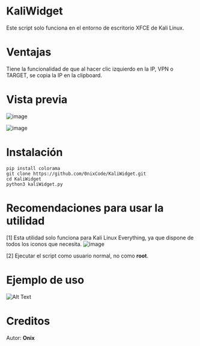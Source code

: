 # KaliWidget

Este script solo funciona en el entorno de escritorio XFCE de Kali Linux.

# Ventajas

Tiene la funcionalidad de que al hacer clic izquierdo en la IP, VPN o TARGET, se copia la IP en la clipboard.

# Vista previa
![image](https://github.com/0nixCode/KaliWidget/assets/31325020/8edd183a-84ae-49ea-9e7b-f45a5342cce7)

![image](https://github.com/0nixCode/KaliWidget/assets/31325020/ad80347a-44a3-4226-b075-99365fe7de6c)

# Instalación
```
pip install colorama
git clone https://github.com/0nixCode/KaliWidget.git
cd KaliWidget
python3 kaliWidget.py
```
# Recomendaciones para usar la utilidad

[1] Esta utilidad solo funciona para Kali Linux Everything, ya que dispone de todos los iconos que necesita.
![image](https://github.com/0nixCode/KaliWidget/assets/31325020/d3f88cf1-371a-451e-9e67-95514722bd2e)

[2] Ejecutar el script como usuario normal, no como **root**.

# Ejemplo de uso
![Alt Text](https://i.imgur.com/aaUplH7.gif)

# Creditos 
Autor: **Onix**
